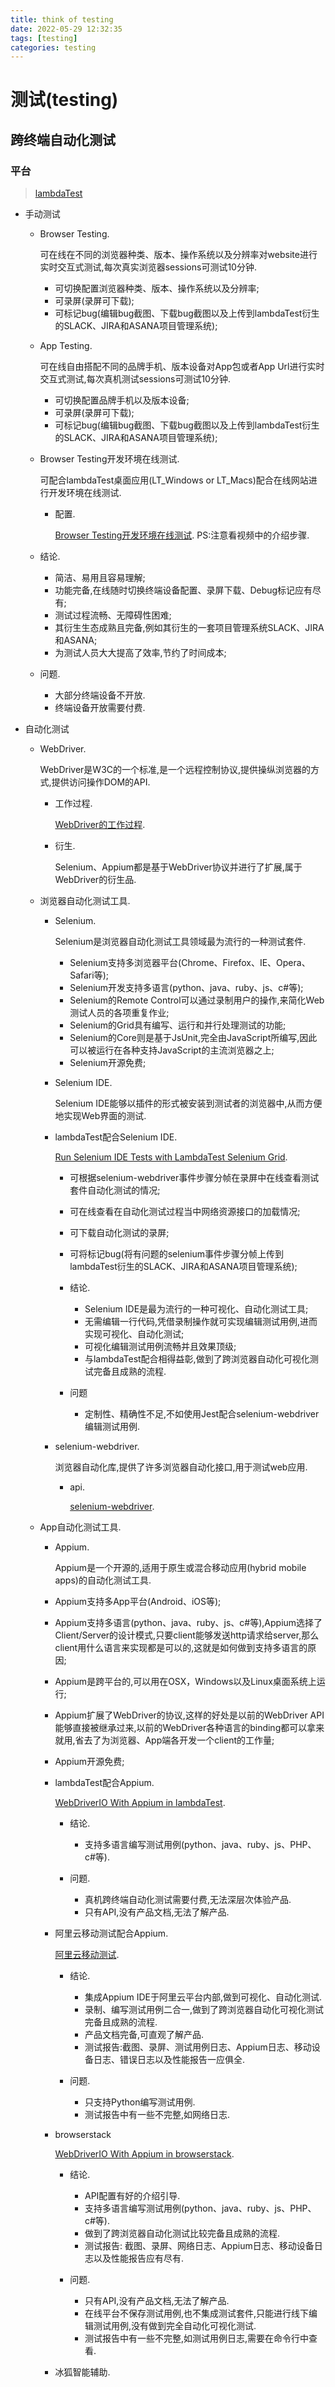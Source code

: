 ```yaml
---
title: think of testing
date: 2022-05-29 12:32:35
tags: [testing]
categories: testing
---
```


# 测试(testing)

## 跨终端自动化测试

### 平台

> <a href='https://www.lambdatest.com/'>lambdaTest</a>

- 手动测试

  - Browser Testing.

    可在线在不同的浏览器种类、版本、操作系统以及分辨率对website进行实时交互式测试,每次真实浏览器sessions可测试10分钟.

    - 可切换配置浏览器种类、版本、操作系统以及分辨率;
    - 可录屏(录屏可下载);
    - 可标记bug(编辑bug截图、下载bug截图以及上传到lambdaTest衍生的SLACK、JIRA和ASANA项目管理系统);

  - App Testing.

    可在线自由搭配不同的品牌手机、版本设备对App包或者App Url进行实时交互式测试,每次真机测试sessions可测试10分钟.

    - 可切换配置品牌手机以及版本设备;
    - 可录屏(录屏可下载);
    - 可标记bug(编辑bug截图、下载bug截图以及上传到lambdaTest衍生的SLACK、JIRA和ASANA项目管理系统);

  - Browser Testing开发环境在线测试.

    可配合lambdaTest桌面应用(LT_Windows or LT_Macs)配合在线网站进行开发环境在线测试.

    - 配置.

      <a href='https://www.lambdatest.com/support/docs/testing-locally-hosted-pages/'>Browser Testing开发环境在线测试</a>. PS:注意看视频中的介绍步骤.

  - 结论.
  
    - 简洁、易用且容易理解;
    - 功能完备,在线随时切换终端设备配置、录屏下载、Debug标记应有尽有;
    - 测试过程流畅、无障碍性困难;
    - 其衍生生态成熟且完备,例如其衍生的一套项目管理系统SLACK、JIRA和ASANA;
    - 为测试人员大大提高了效率,节约了时间成本;

  - 问题.

    - 大部分终端设备不开放.
    - 终端设备开放需要付费.

- 自动化测试

  - WebDriver.

    WebDriver是W3C的一个标准,是一个远程控制协议,提供操纵浏览器的方式,提供访问操作DOM的API.
  
    - 工作过程.
    
      <a href='https://blog.csdn.net/ant_ren/article/details/7970793'>WebDriver的工作过程</a>.
    
    - 衍生.

      Selenium、Appium都是基于WebDriver协议并进行了扩展,属于WebDriver的衍生品.

  - 浏览器自动化测试工具.

    - Selenium.

      Selenium是浏览器自动化测试工具领域最为流行的一种测试套件.

      - Selenium支持多浏览器平台(Chrome、Firefox、IE、Opera、Safari等);
      - Selenium开发支持多语言(python、java、ruby、js、c#等);
      - Selenium的Remote Control可以通过录制用户的操作,来简化Web测试人员的各项重复作业;
      - Selenium的Grid具有编写、运行和并行处理测试的功能;
      - Selenium的Core则是基于JsUnit,完全由JavaScript所编写,因此可以被运行在各种支持JavaScript的主流浏览器之上;
      - Selenium开源免费;

    - Selenium IDE.

      Selenium IDE能够以插件的形式被安装到测试者的浏览器中,从而方便地实现Web界面的测试.
    
    - lambdaTest配合Selenium IDE.

      <a href='https://www.lambdatest.com/support/docs/run-selenium-ide-tests-on-lambdatest-selenium-cloud-grid/'>Run Selenium IDE Tests with LambdaTest Selenium Grid</a>.

      - 可根据selenium-webdriver事件步骤分帧在录屏中在线查看测试套件自动化测试的情况;
      - 可在线查看在自动化测试过程当中网络资源接口的加载情况;
      - 可下载自动化测试的录屏;
      - 可将标记bug(将有问题的selenium事件步骤分帧上传到lambdaTest衍生的SLACK、JIRA和ASANA项目管理系统);

      - 结论.

        - Selenium IDE是最为流行的一种可视化、自动化测试工具;
        - 无需编辑一行代码,凭借录制操作就可实现编辑测试用例,进而实现可视化、自动化测试;
        - 可视化编辑测试用例流畅并且效果顶级;
        - 与lambdaTest配合相得益彰,做到了跨浏览器自动化可视化测试完备且成熟的流程.

      - 问题

        - 定制性、精确性不足,不如使用Jest配合selenium-webdriver编辑测试用例.

    - selenium-webdriver.

      浏览器自动化库,提供了许多浏览器自动化接口,用于测试web应用.
      
      - api.
      
        <a href='https://www.selenium.dev/selenium/docs/api/javascript/'>selenium-webdriver</a>.

  - App自动化测试工具.

    - Appium.

      Appium是一个开源的,适用于原生或混合移动应用(hybrid mobile apps)的自动化测试工具.
    - Appium支持多App平台(Android、iOS等);
    - Appium支持多语言(python、java、ruby、js、c#等),Appium选择了Client/Server的设计模式,只要client能够发送http请求给server,那么client用什么语言来实现都是可以的,这就是如何做到支持多语言的原因;
    - Appium是跨平台的,可以用在OSX，Windows以及Linux桌面系统上运行;
    - Appium扩展了WebDriver的协议,这样的好处是以前的WebDriver API能够直接被继承过来,以前的WebDriver各种语言的binding都可以拿来就用,省去了为浏览器、App端各开发一个client的工作量;
    - Appium开源免费;

    - lambdaTest配合Appium.

      <a href='https://www.lambdatest.com/support/docs/appium-nodejs-webdriverio/'>WebDriverIO With Appium in lambdaTest</a>.
    
      - 结论.
      
        - 支持多语言编写测试用例(python、java、ruby、js、PHP、c#等).

      - 问题.
    
        - 真机跨终端自动化测试需要付费,无法深层次体验产品.
        - 只有API,没有产品文档,无法了解产品.
    
    - 阿里云移动测试配合Appium.

      <a href='https://help.aliyun.com/document_detail/175761.html'>阿里云移动测试</a>.
    
      - 结论.
        
        - 集成Appium IDE于阿里云平台内部,做到可视化、自动化测试.
        - 录制、编写测试用例二合一,做到了跨浏览器自动化可视化测试完备且成熟的流程.
        - 产品文档完备,可直观了解产品.
        - 测试报告:截图、录屏、测试用例日志、Appium日志、移动设备日志、错误日志以及性能报告一应俱全.
      
      - 问题.
      
        - 只支持Python编写测试用例.
        - 测试报告中有一些不完整,如网络日志.
      
    - browserstack
    
      <a href='https://www.browserstack.com/docs/app-automate/appium/getting-started/nodejs/webdriverio'>WebDriverIO With Appium in browserstack</a>.

      - 结论.

        - API配置有好的介绍引导.
        - 支持多语言编写测试用例(python、java、ruby、js、PHP、c#等).
        - 做到了跨浏览器自动化测试比较完备且成熟的流程.
        - 测试报告: 截图、录屏、网络日志、Appium日志、移动设备日志以及性能报告应有尽有.

      - 问题.
        
        - 只有API,没有产品文档,无法了解产品.
        - 在线平台不保存测试用例,也不集成测试套件,只能进行线下编辑测试用例,没有做到完全自动化可视化测试.
        - 测试报告中有一些不完整,如测试用例日志,需要在命令行中查看.
    
    - 冰狐智能辅助.